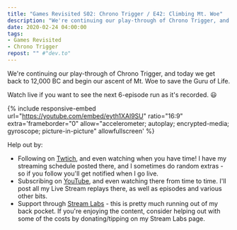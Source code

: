 ```yaml
---
title: "Games Revisited S02: Chrono Trigger / E42: Climbing Mt. Woe"
description: "We're continuing our play-through of Chrono Trigger, and today we get back to 12,000 BC and begin our ascent of Mt. Woe to save the Guru of Life."
date: 2020-02-24 04:00:00
tags:
- Games Revisited
- Chrono Trigger
repost: "" #"dev.to"
---
```


We're continuing our play-through of Chrono Trigger, and today we get back to 12,000 BC and begin our ascent of Mt. Woe to save the Guru of Life.

Watch live if you want to see the next 6-episode run as it's recorded. :smiley:
<!--more-->

{% include responsive-embed url="https://youtube.com/embed/eyth1XAl9SU" ratio="16:9" extra='frameborder="0" allow="accelerometer; autoplay; encrypted-media; gyroscope; picture-in-picture" allowfullscreen' %}

Help out by:
 * Following on [Twtich](https://twitch.tv/AnonJr_Live), and even watching when you have time! I have my streaming schedule posted there, and I sometimes do random extras - so if you follow you'll get notified when I go live.
 * Subscribing on [YouTube](http://www.youtube.com/channel/UCXafqhKHbkSUIrq0LAuu0tw), and even watching there from time to time. I'll post all my Live Stream replays there, as well as episodes and various other bits.
 * Support through [Stream Labs](https://streamlabs.com/anonjr_live) - this is pretty much running out of my back pocket. If you're enjoying the content, consider helping out with some of the costs by donating/tipping on my Stream Labs page.